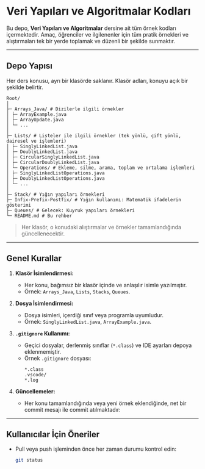 # Veri Yapıları ve Algoritmalar Kodları

Bu depo, **Veri Yapıları ve Algoritmalar** dersine ait tüm örnek kodları içermektedir. Amaç, öğrenciler ve ilgilenenler için tüm pratik örnekleri ve alıştırmaları tek bir yerde toplamak ve düzenli bir şekilde sunmaktır.

---

## Depo Yapısı

Her ders konusu, ayrı bir klasörde saklanır. Klasör adları, konuyu açık bir şekilde belirtir.
```
Root/
│
├─ Arrays_Java/ # Dizilerle ilgili örnekler
│ ├─ ArrayExample.java
│ ├─ ArrayUpdate.java
│ └─ ...
│
├─ Lists/ # Listeler ile ilgili örnekler (tek yönlü, çift yönlü, dairesel ve işlemleri)
│ ├─ SinglyLinkedList.java
│ ├─ DoublyLinkedList.java
│ ├─ CircularSinglyLinkedList.java
│ ├─ CircularDoublyLinkedList.java
│ └─ Operations/ # Ekleme, silme, arama, toplam ve ortalama işlemleri
│ ├─ SinglyLinkedListOperations.java
│ ├─ DoublyLinkedListOperations.java
│ └─ ...
│
├─ Stack/ # Yığın yapıları örnekleri
├─ Infix-Prefix-Postfix/ # Yığın kullanımı: Matematik ifadelerin gösterimi
├─ Queues/ # Gelecek: Kuyruk yapıları örnekleri
└─ README.md # Bu rehber
```

> Her klasör, o konudaki alıştırmalar ve örnekler tamamlandığında güncellenecektir.

---

## Genel Kurallar

1. **Klasör İsimlendirmesi:**  
   - Her konu, bağımsız bir klasör içinde ve anlaşılır isimle yazılmıştır.  
   - Örnek: `Arrays_Java`, `Lists`, `Stacks`, `Queues`.

2. **Dosya İsimlendirmesi:**  
   - Dosya isimleri, içerdiği sınıf veya programla uyumludur.  
   - Örnek: `SinglyLinkedList.java`, `ArrayExample.java`.

3. **`.gitignore` Kullanımı:**  
   - Geçici dosyalar, derlenmiş sınıflar (`*.class`) ve IDE ayarları depoya eklenmemiştir.  
   - Örnek `.gitignore` dosyası:
     ```
     *.class
     .vscode/
     *.log
     ```

4. **Güncellemeler:**  
   - Her konu tamamlandığında veya yeni örnek eklendiğinde, net bir commit mesajı ile commit atılmaktadır:
---

## Kullanıcılar İçin Öneriler

- Pull veya push işleminden önce her zaman durumu kontrol edin:
  ```bash
  git status
